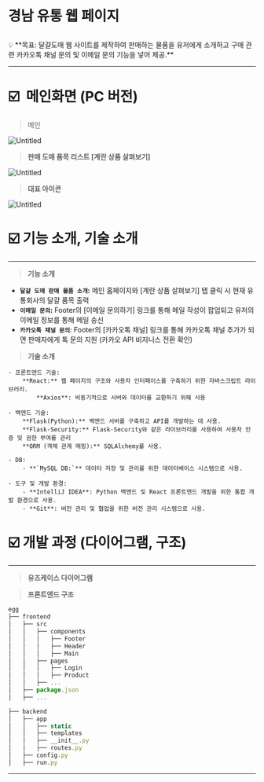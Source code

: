 # 경남 유통 웹 페이지 


##
<aside>
💡 **목표: 달걀도매 웹 사이트를 제작하여 판매하는 물품을 유저에게 소개하고 구매 관련 카카오톡 채널 문의 및 이메일 문의 기능을 넣어 제공.**

</aside>

---

# ☑️  메인화면 (PC 버전)

> 메인
> 

![Untitled](https://prod-files-secure.s3.us-west-2.amazonaws.com/983ad7ca-80be-47c2-a43d-96a2d5b212ea/064ea707-93e1-42a6-949a-9b477ee47cf9/Untitled.png)

> **판매 도매 품목 리스트  [계란 상품 살펴보기]**
> 

![Untitled](https://prod-files-secure.s3.us-west-2.amazonaws.com/983ad7ca-80be-47c2-a43d-96a2d5b212ea/f5fb303b-ebe6-4a65-a077-51f4f325ee31/Untitled.png)

> **대표 아이콘**
> 

![Untitled](https://prod-files-secure.s3.us-west-2.amazonaws.com/983ad7ca-80be-47c2-a43d-96a2d5b212ea/e30a3e83-1004-48ad-8d5e-6b126ec08dab/Untitled.png)

# ☑️ 기능 소개, 기술 소개

---

> **기능 소개**
> 
- **`달걀 도매 판매 물품 소개`:** 메인 홈페이지와 [계란 상품 살펴보기] 탭 클릭 시 현재 유통회사의 달걀 품목 출력
- **`이메일 문의`:** Footer의 [이메일 문의하기] 링크를 통해 메일 작성이 팝업되고 유저의 이메일 정보를 통해 메일 송신
- **`카카오톡 채널 문의`**: Footer의 [카카오톡 채널] 링크를 통해 카카오톡 채널 추가가 되면 판매자에게 톡 문의 지원 (카카오 API 비지니스 전환 확인)

> **기술 소개**
> 

```
- 프론트엔드 기술:
    **React:** 웹 페이지의 구조와 사용자 인터페이스를 구축하기 위한 자바스크립트 라이브러리.
		**Axios**: 비동기적으로 서버와 데이터를 교환하기 위해 사용
    
- 백엔드 기술:
    **Flask(Python):** 백엔드 서버를 구축하고 API를 개발하는 데 사용.
    **Flask-Security:** Flask-Security와 같은 라이브러리를 사용하여 사용자 인증 및 권한 부여를 관리
    **ORM (객체 관계 매핑):** SQLAlchemy를 사용.
    
- DB:
    - **`MySQL DB:`** 데이터 저장 및 관리를 위한 데이터베이스 시스템으로 사용.
    
- 도구 및 개발 환경:
    - **IntelliJ IDEA**: Python 백엔드 및 React 프론트엔드 개발을 위한 통합 개발 환경으로 사용.
    - **Git**: 버전 관리 및 협업을 위한 버전 관리 시스템으로 사용.
```

# ☑️ 개발 과정 (다이어그램, 구조)

---

> **유즈케이스 다이어그램**
> 

> **프론트엔드 구조**
> 

```jsx
egg
├── frontend
│   ├── src
│   │   ├── components
│   │   │   ├── Footer
│   │   │   ├── Header
│   │   │   ├── Main
│   │   ├── pages
│   │   │   ├── Login
│   │   │   ├── Product
│   │   ├── ...
│   ├── package.json
│   ├── ...

├── backend
│   ├── app
│   │   ├── static
│   │   ├── templates
│   │   ├── __init__.py
│   │   ├── routes.py
│   ├── config.py
│   ├── run.py
```

---

